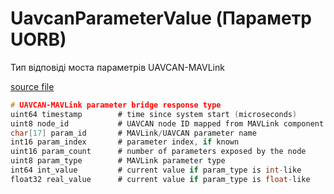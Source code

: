 # UavcanParameterValue (Параметр UORB)

Тип відповіді моста параметрів UAVCAN-MAVLink

[source file](https://github.com/PX4/PX4-Autopilot/blob/main/msg/UavcanParameterValue.msg)

```c
# UAVCAN-MAVLink parameter bridge response type
uint64 timestamp		# time since system start (microseconds)
uint8 node_id			# UAVCAN node ID mapped from MAVLink component ID
char[17] param_id		# MAVLink/UAVCAN parameter name
int16 param_index		# parameter index, if known
uint16 param_count		# number of parameters exposed by the node
uint8 param_type		# MAVLink parameter type
int64 int_value			# current value if param_type is int-like
float32 real_value		# current value if param_type is float-like

```
